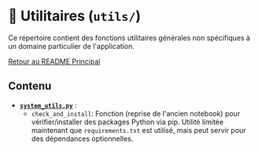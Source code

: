 # 🔧 Utilitaires (`utils/`)

Ce répertoire contient des fonctions utilitaires générales non spécifiques à un domaine particulier de l'application.

[Retour au README Principal](../README.md)

## Contenu

* **[`system_utils.py`](./system_utils.py)** :
    * `check_and_install`: Fonction (reprise de l'ancien notebook) pour vérifier/installer des packages Python via pip. Utilité limitée maintenant que `requirements.txt` est utilisé, mais peut servir pour des dépendances optionnelles.